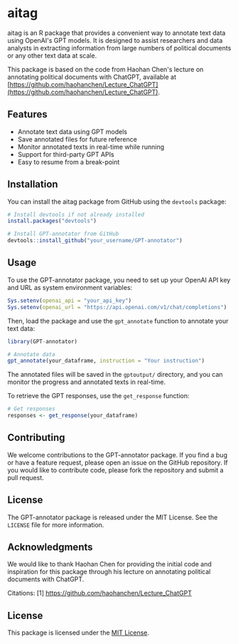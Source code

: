 # aitag

aitag is an R package that provides a convenient way to annotate text data using OpenAI's GPT models. It is designed to assist researchers and data analysts in extracting information from large numbers of political documents or any other text data at scale.

This package is based on the code from Haohan Chen's lecture on annotating political documents with ChatGPT, available at [https://github.com/haohanchen/Lecture_ChatGPT](https://github.com/haohanchen/Lecture_ChatGPT).

## Features

- Annotate text data using GPT models
- Save annotated files for future reference
- Monitor annotated texts in real-time while running
- Support for third-party GPT APIs
- Easy to resume from a break-point

## Installation

You can install the aitag package from GitHub using the `devtools` package:

```r
# Install devtools if not already installed
install.packages("devtools")

# Install GPT-annotator from GitHub
devtools::install_github("your_username/GPT-annotator")
```

## Usage

To use the GPT-annotator package, you need to set up your OpenAI API key and URL as system environment variables:

```r
Sys.setenv(openai_api = "your_api_key")
Sys.setenv(openai_url = "https://api.openai.com/v1/chat/completions")
```

Then, load the package and use the `gpt_annotate` function to annotate your text data:

```r
library(GPT-annotator)

# Annotate data
gpt_annotate(your_dataframe, instruction = "Your instruction")
```

The annotated files will be saved in the `gptoutput/` directory, and you can monitor the progress and annotated texts in real-time.

To retrieve the GPT responses, use the `get_response` function:

```r
# Get responses
responses <- get_response(your_dataframe)
```

## Contributing

We welcome contributions to the GPT-annotator package. If you find a bug or have a feature request, please open an issue on the GitHub repository. If you would like to contribute code, please fork the repository and submit a pull request.

## License

The GPT-annotator package is released under the MIT License. See the `LICENSE` file for more information.

## Acknowledgments

We would like to thank Haohan Chen for providing the initial code and inspiration for this package through his lecture on annotating political documents with ChatGPT.

Citations:
[1] https://github.com/haohanchen/Lecture_ChatGPT

## License

This package is licensed under the [MIT License](LICENSE).
```
